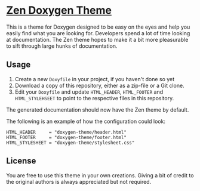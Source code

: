 [Zen Doxygen Theme](https://github.com/ZenLibraries/zen-doxygen-theme)
=================

This is a theme for Doxygen designed to be easy on the eyes and help you easily
find what you are looking for. Developers spend a lot of time looking at
documentation. The Zen theme hopes to make it a bit more pleasurable to sift
through large hunks of documentation.

## Usage

1. Create a new `Doxyfile` in your project, if you haven't done so yet
2. Download a copy of this repository, either as a zip-file or a Git clone.
3. Edit your `Doxyfile` and update `HTML_HEADER`, `HTML_FOOTER` and
   `HTML_STYLEHSEET` to point to the respective files in this repository.

The generated documentation should now have the Zen theme by default.

The following is an example of how the configuration could look:

```
HTML_HEADER     = "doxygen-theme/header.html"
HTML_FOOTER     = "doxygen-theme/footer.html"
HTML_STYLESHEET = "doxygen-theme/stylesheet.css"
```

## License

You are free to use this theme in your own creations. Giving a bit of credit to
the original authors is always appreciated but not required.

